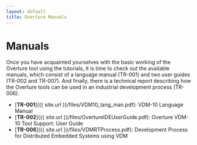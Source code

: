 ```yaml
--- 
layout: default 
title: Overture Manuals 
---
```


# Manuals

Once you have acquainted yourselves with the basic working of the
Overture tool using the tutorials, it is time to check out the
available manuals, which consist of a language manual (TR-001) and two
user guides (TR-002 and TR-007). And finally, there is a technical
report describing how the Overture tools can be used in an industrial
development process (TR-006).

- [**TR-001**]({{ site.url }}/files/VDM10_lang_man.pdf): VDM-10 Language Manual
- [**TR-002**]({{ site.url }}/files/OvertureIDEUserGuide.pdf): Overture VDM-10 Tool Support: User Guide
- [**TR-006**]({{ site.url }}/files/VDMRTProcess.pdf): Development Process for Distributed Embedded Systems using VDM



